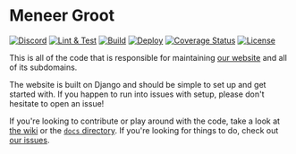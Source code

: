 # Meneer Groot

[![Discord][12]][13]
[![Lint & Test][1]][2]
[![Build][3]][4]
[![Deploy][5]][6]
[![Coverage Status][7]][8]
[![License](https://img.shields.io/badge/license-MIT-green)](LICENSE)

This is all of the code that is responsible for maintaining [our website][9] and all of its subdomains.

The website is built on Django and should be simple to set up and get started with.
If you happen to run into issues with setup, please don't hesitate to open an issue!

If you're looking to contribute or play around with the code, take a look at [the wiki][10] or the [`docs` directory](docs). If you're looking for things to do, check out [our issues][11].

[1]: https://github.com/python-discord/site/workflows/Lint%20&%20Test/badge.svg?branch=main
[2]: https://github.com/python-discord/site/actions?query=workflow%3A%22Lint+%26+Test%22+branch%3Amain
[3]: https://github.com/python-discord/site/workflows/Build/badge.svg?branch=main
[4]: https://github.com/python-discord/site/actions?query=workflow%3A%22Build%22+branch%3Amain
[5]: https://github.com/python-discord/site/workflows/Deploy/badge.svg?branch=main
[6]: https://github.com/python-discord/site/actions?query=workflow%3A%22Deploy%22+branch%3Amain
[7]: https://coveralls.io/repos/github/python-discord/site/badge.svg?branch=main
[8]: https://coveralls.io/github/python-discord/site?branch=main
[9]: https://pythondiscord.com
[10]: https://pythondiscord.com/pages/contributing/site/
[11]: https://github.com/python-discord/site/issues
[12]: https://raw.githubusercontent.com/python-discord/branding/main/logos/badge/badge_github.svg
[13]: https://discord.gg/python
